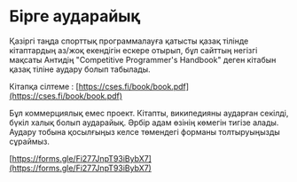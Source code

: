 # Бірге аударайық

Қазіргі таңда спорттық программалауға қатысты қазақ тілінде кітаптардың аз/жоқ екендігін ескере отырып, бұл сайттың негізгі мақсаты Антидің "Competitive Programmer's Handbook" деген кітабын қазақ тіліне аудару болып табылады.

Кітапқа сілтеме : [https://cses.fi/book/book.pdf](https://cses.fi/book/book.pdf)

Бұл коммерциялық емес проект. Кітапты, википедияны аударған секілді, бүкіл халық болып аударайық. Әрбір адам өзінің көмегін тигізе алады. Аудару тобына қосылғыңыз келсе төмендегі форманы толтыруыңызды сұраймыз.

[https://forms.gle/Fi277JnpT93iBybX7](https://forms.gle/Fi277JnpT93iBybX7)

